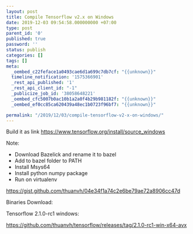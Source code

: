 ```yaml
---
layout: post
title: Compile Tensorflow v2.x on Windows
date: 2019-12-03 09:54:58.000000000 +07:00
type: post
parent_id: '0'
published: true
password: ''
status: publish
categories: []
tags: []
meta:
  _oembed_c22feface1a0493cae6d1a699c7db7cf: "{{unknown}}"
  timeline_notification: '1575366901'
  _rest_api_published: '1'
  _rest_api_client_id: "-1"
  _publicize_job_id: '38058648221'
  _oembed_cfc5007b0ac10b1a2a0f4b29b981182f: "{{unknown}}"
  _oembed_ef0cc85ca620439a48ec1b0723f96bf7: "{{unknown}}"

permalink: "/2019/12/03/compile-tensorflow-v2-x-on-windows/"
---
```


Build it as link https://www.tensorflow.org/install/source_windows

Note:
<ul>
<li>Download Bazelick and rename it to bazel</li>
<li>Add to bazel folder to PATH</li>
<li>Install Msys64</li>
<li>Install python numpy package</li>
<li>Run on virtualenv</li>
</ul>



https://gist.github.com/thuanvh/04e34f1a74c2e6be79ae72a8906cc47d

Binaries Download:

Tensorflow 2.1.0-rc1 windows:

https://github.com/thuanvh/tensorflow/releases/tag/2.1.0-rc1-win-x64-avx


